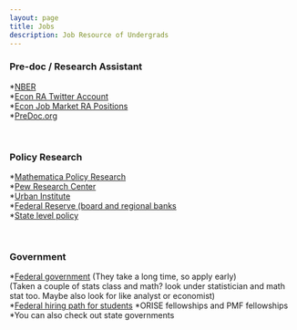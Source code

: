 ```yaml
---
layout: page
title: Jobs
description: Job Resource of Undergrads
---
```



### Pre-doc / Research Assistant

*[NBER](https://www.nber.org/jobs/nonnberjobs.html)<br>
*[Econ RA Twitter Account](https://twitter.com/econ_ra)<br>
*[Econ Job Market RA Positions](https://econjobmarket.org/market)<br>
*[PreDoc.org](https://predoc.org/opportunities)<br>

<br>

### Policy Research
*[Mathematica Policy Research](https://www.mathematica.org/career-opportunities)<br>
*[Pew Research Center](https://www.pewresearch.org/about/careers/)<br>
*[Urban Institute](https://www.urban.org/aboutus/who-we-are/careers)<br>
*[Federal Reserve (board and regional banks](https://www.federalreserve.gov/careers.htm)<br>
*[State level policy](https://earn.us/directory/)<br>

<br>

### Government
*[Federal government](https://www.usajobs.gov/)
 (They take a long time, so apply early)<br>
 (Taken a couple of stats class and math? look under statistician and math stat too. Maybe also look for like analyst or economist)<br>
*[Federal hiring path for students](https://www.usajobs.gov/help/working-in-government/unique-hiring-paths/students/)
*ORISE fellowships and PMF fellowships<br>
*You can also check out state governments






<!--[click here for the most recent version of the paper]({{ BASE_PATH}}/pages/working_papers/sample-working-paper.pdf)


<!-- Note: this is how to write a comment in HTML. Everything in here won't show up on your webpage.-->

<!--
To increase the size of the title, use fewer # in front of the paper title.
To decrease the size of the title, use more #. 
To remove the italics, remove the * before and after the description
To remove the underline from the title, remove the <u> tags (<u> and </u>)
-->
